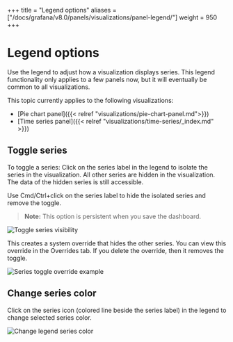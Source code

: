 +++
title = "Legend options"
aliases = ["/docs/grafana/v8.0/panels/visualizations/panel-legend/"]
weight = 950
+++

# Legend options

Use the legend to adjust how a visualization displays series. This legend functionality only applies to a few panels now, but it will eventually be common to all visualizations.

This topic currently applies to the following visualizations:

- [Pie chart panel]({{< relref "visualizations/pie-chart-panel.md">}})
- [Time series panel]({{< relref "visualizations/time-series/_index.md" >}})

## Toggle series

To toggle a series:
Click on the series label in the legend to isolate the series in the visualization.
All other series are hidden in the visualization. The data of the hidden series is still accessible.

Use Cmd/Ctrl+click on the series label to hide the isolated series and remove the toggle.

> **Note:** This option is persistent when you save the dashboard.

![Toggle series visibility](/static/img/docs/legend/legend-series-toggle-7-5.png)

This creates a system override that hides the other series. You can view this override in the Overrides tab. If you delete the override, then it removes the toggle.

![Series toggle override example](/static/img/docs/legend/legend-series-override-7-5.png)

## Change series color

Click on the series icon (colored line beside the series label) in the legend to change selected series color.

![Change legend series color](/static/img/docs/legend/legend-series-color-7-5.png)
